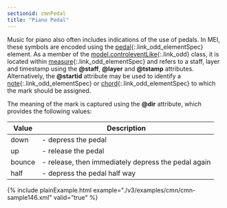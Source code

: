 ```yaml
---
sectionid: cmnPedal
title: "Piano Pedal"
---
```




Music for piano also often includes indications of the use of pedals. In MEI, these
symbols are encoded using the [pedal](/v3/elements/pedal.html){:.link_odd_elementSpec} element. As a member of the
[model.controleventLike](/v3/model-classes/model.controleventLike.html){:.link_odd} class, it is located within [measure](/v3/elements/measure.html){:.link_odd_elementSpec} and refers to a staff, layer and timestamp using the
**@staff**, **@layer** and **@tstamp** attributes. Alternatively, the
**@startid** attribute may be used to identify a [note](/v3/elements/note.html){:.link_odd_elementSpec} or [chord](/v3/elements/chord.html){:.link_odd_elementSpec} to which the mark should be assigned.

The meaning of the mark is captured using the **@dir** attribute, which provides
the following values:

<table class="table table-striped table-hover">
   <thead>
      <tr>
         <th>Value</th>
         <th>Description</th>
      </tr>
   </thead>
   <tbody>
      <tr>
         <td>down</td>
         <td> - depress the pedal</td>
      </tr>
      <tr>
         <td>up</td>
         <td> - release the pedal</td>
      </tr>
      <tr>
         <td>bounce</td>
         <td> - release, then immediately depress the pedal again</td>
      </tr>
      <tr>
         <td>half</td>
         <td> - depress the pedal half way</td>
      </tr>
   </tbody>
</table>
{% include plainExample.html example="./v3/examples/cmn/cmn-sample146.xml" valid="true" %}

